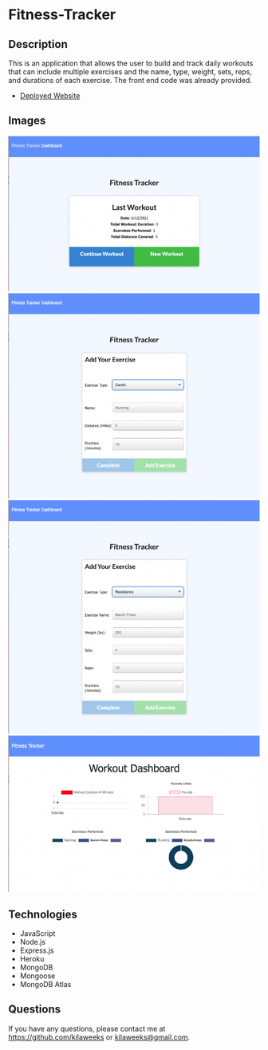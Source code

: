 # Fitness-Tracker

## Description
This is an application that allows the user to build and track daily workouts that can include multiple exercises and the name, type, weight, sets, reps, and durations of each exercise. The front end code was already provided. 

- [Deployed Website](https://evening-cliffs-42215.herokuapp.com/)

## Images
![screenshot](public/images/screenshot-1.png)
![screenshot](public/images/screenshot-2.png)
![screenshot](public/images/screenshot-3.png)
![screenshot](public/images/screenshot-4.png)

## Technologies
- JavaScript
- Node.js
- Express.js
- Heroku 
- MongoDB
- Mongoose
- MongoDB Atlas

## Questions

If you have any questions, please contact me at https://github.com/kilaweeks or kilaweeks@gmail.com.
